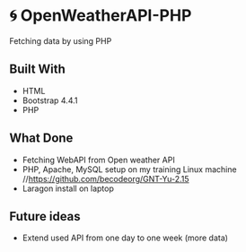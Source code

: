 # :cyclone: OpenWeatherAPI-PHP
Fetching data by using PHP


## Built With
* HTML
* Bootstrap 4.4.1
* PHP

## What Done
* Fetching WebAPI from Open weather API
* PHP, Apache, MySQL setup on my training Linux machine //https://github.com/becodeorg/GNT-Yu-2.15
* Laragon install on laptop

## Future ideas
* Extend used API from one day to one week (more data)
